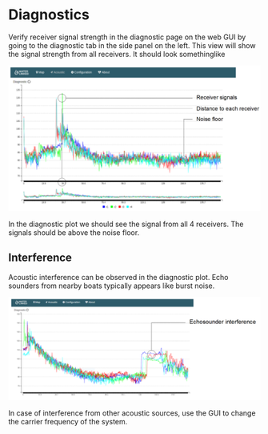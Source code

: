 # Diagnostics

Verify receiver signal strength in the diagnostic page on the web GUI by going to the diagnostic tab in the side panel on the left. This view will show the signal strength from all receivers. It should look somethinglike

![diagnostics1](../../img/diagnostics_1.png)

In the diagnostic plot we should see the signal from all 4 receivers. The signals should be above the noise floor.

## Interference

Acoustic interference can be observed in the diagnostic plot. Echo sounders from nearby boats typically appears like burst noise.

![diagnostics2](../../img/diagnostics_2.png)

In case of interference from other acoustic sources, use the GUI to change the carrier frequency of the system.
